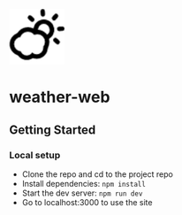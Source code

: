 <img src='./public/img/weather.png' width=100>

# weather-web
## Getting Started
### Local setup
* Clone the repo and cd to the project repo
* Install dependencies: `npm install`
* Start the dev server: `npm run dev`
* Go to localhost:3000 to use the site
